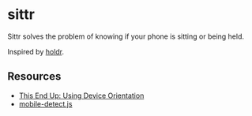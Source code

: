 # sittr
Sittr solves the problem of knowing if your phone is sitting or being held.

Inspired by [holdr](https://github.com/starakaj/holdr).


## Resources
- [This End Up: Using Device Orientation](http://www.html5rocks.com/en/tutorials/device/orientation/)
- [mobile-detect.js](http://hgoebl.github.io/mobile-detect.js/)